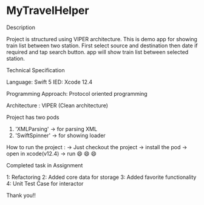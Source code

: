 # MyTravelHelper

Description

Project is structured using VIPER architecture. This is demo app for showing train list between two station. 
First select source and destination then date if required and tap search button. app will show train list between selected station.

Technical Specification

Language: Swift 5 IED: Xcode 12.4

Programming Approach: Protocol oriented programming

Architecture : VIPER (Clean architecture)

Project has two pods
1. 'XMLParsing' -> for parsing XML
2. 'SwiftSpinner' -> for showing loader

How to run the project : 
-> Just checkout the project 
-> install the pod 
-> open in xcode(v12.4) 
-> run 😄 😄 😄

Completed task in Assignment

1: Refactoring
2: Added core data for storage
3: Added favorite functionality  
4: Unit Test Case for interactor

Thank you!!
